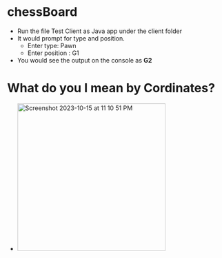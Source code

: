 # chessBoard
- Run the file Test Client as Java app under the client folder
- It would prompt for type and position. 
  - Enter type: Pawn
  - Enter position : G1
- You would see the output on the console as **G2**


# What do you I mean by Cordinates?
- <img width="343" alt="Screenshot 2023-10-15 at 11 10 51 PM" src="https://github.com/shaikhni/chessBoard/assets/29041488/301ad741-8dae-4716-8b57-88066cd4f510">                       



